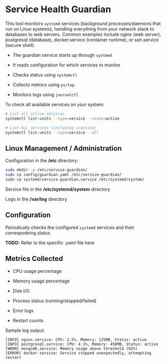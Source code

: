 # Service Health Guardian

This tool monitors `systemd` services (background processes/daemons that run on Linux systems), handling everything from your network stack to databases to web servers. Common examples include nginx (web server), postgresql (database), docker.service (container runtime), or ssh.service (secure shell).


- The guardian service starts up through `systemd`

- It reads configuration for which services to monitor

- Checks status using `systemctl`

- Collects metrics using `ps/top`

- Monitors logs using `journalctl`


To check all available services on your system:

```bash
# List all active services
systemctl list-units --type=service --state=active

# List ALL services (including inactive)
systemctl list-units --type=service --all
```




## Linux Management / Administration


Configuration in the **/etc** directory:

```bash
sudo mkdir -p /etc/service-guardian/
sudo cp config/guardian.yaml /etc/service-guardian/
sudo cp systemd/service-guardian.service /etc/systemd/system/
```

Service file in the **/etc/systemd/system** directory



Logs in the **/var/log** directory




## Configuration

Periodically checks the configured `systemd` services and their correspodning status

**TODO:** Refer to the specific *.yaml* file here



## Metrics Collected

- CPU usage percentage

- Memory usage percentage

- Disk I/O

- Process status (running/stopped/failed)

- Error logs

- Restart counts


Sample log output:

```
[INFO] nginx.service: CPU: 2.5%, Memory: 125MB, Status: active
[INFO] postgresql.service: CPU: 4.1%, Memory: 450MB, Status: active
[WARN] mongodb.service: Memory usage above threshold (92%)
[ERROR] docker.service: Service stopped unexpectedly, attempting restart
```
